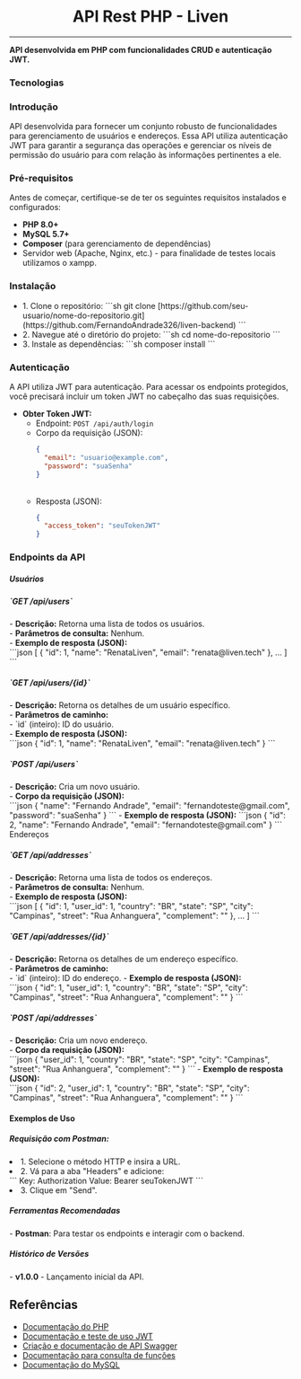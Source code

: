 <div style="margin: 0 auto"><h1 style="text-align:center">API Rest PHP - Liven</h1></center></div>
<hr>
<p><b>API desenvolvida em PHP com funcionalidades CRUD e autenticação JWT.</b></p>
<h3>Tecnologias</h3>

<h3>Introdução</h3>
API desenvolvida para fornecer um conjunto robusto de funcionalidades para gerenciamento de usuários e endereços. Essa API utiliza autenticação JWT para garantir a segurança das operações e gerenciar os níveis de permissão do usuário para com relação às informações pertinentes a ele.

<h3>Pré-requisitos</h3>
Antes de começar, certifique-se de ter os seguintes requisitos instalados e configurados:<br>
<ul>
<li><b>PHP 8.0+</b></li>
<li><b>MySQL 5.7+</b></li>
<li><b>Composer</b> (para gerenciamento de dependências)</li>
<li>Servidor web (Apache, Nginx, etc.) - para finalidade de testes locais utilizamos o xampp.</li>
</ul>
<h3>Instalação</h3>
<ul>
<li>1. Clone o repositório:
   ```sh
   git clone [https://github.com/seu-usuario/nome-do-repositorio.git](https://github.com/FernandoAndrade326/liven-backend)
   ```
   </li>
<li>2. Navegue até o diretório do projeto:
   ```sh
   cd nome-do-repositorio
   ```
   </li>
<li>3. Instale as dependências:
   ```sh
   composer install
   ``` 
   </li>
</ul>
<h3> Autenticação</h3>
A API utiliza JWT para autenticação. Para acessar os endpoints protegidos, você precisará incluir um token JWT no cabeçalho das suas requisições.

- <b>Obter Token JWT:</b>
  - Endpoint: `POST /api/auth/login`<br>
  - Corpo da requisição (JSON):<br>
    ```json
    {
      "email": "usuario@example.com",
      "password": "suaSenha"
    }
    ```
    <br>
  - Resposta (JSON):<br>
    ```json
    {
      "access_token": "seuTokenJWT"
    }
    ```

<h3> Endpoints da API</h3>

<h5> Usuários </h5>

<h5> `GET /api/users`</h5>
- <b>Descrição:</b> Retorna uma lista de todos os usuários.<br>
- <b>Parâmetros de consulta:</b> Nenhum.<br>
- <b>Exemplo de resposta (JSON):</b><br>
  ```json
  [
    {
      "id": 1,
      "name": "RenataLiven",
      "email": "renata@liven.tech"
    },
    ...
  ]
  ```

<h5> `GET /api/users/{id}`</h5>
- <b>Descrição:</b> Retorna os detalhes de um usuário específico.<br>
- <b>Parâmetros de caminho:</b><br>
  - `id` (inteiro): ID do usuário.<br>
- <b>Exemplo de resposta (JSON):</b><br>
  ```json
  {
    "id": 1,
    "name": "RenataLiven",
    "email": "renata@liven.tech"
  }
  ```

<h5> `POST /api/users` </h5>
- <b>Descrição:</b> Cria um novo usuário.<br>
- <b>Corpo da requisição (JSON):</b><br>
  ```json
  {
    "name": "Fernando Andrade",
    "email": "fernandoteste@gmail.com",
    "password": "suaSenha"
  }
  ```
- <b>Exemplo de resposta (JSON):</b>
  ```json
  {
    "id": 2,
    "name": "Fernando Andrade",
    "email": "fernandoteste@gmail.com"
  }
  ```

</h4>Endereços</h4>

<h5> `GET /api/addresses`</h5>
- <b>Descrição:</b> Retorna uma lista de todos os endereços.<br>
- <b>Parâmetros de consulta:</b> Nenhum.<br>
- <b>Exemplo de resposta (JSON):</b><br>
  ```json
  [
    {
      "id": 1,
      "user_id": 1,
      "country": "BR",
      "state": "SP",
      "city": "Campinas",
      "street": "Rua Anhanguera",
      "complement": ""
    },
    ...
  ]
  ```

<h5> `GET /api/addresses/{id}`</h5>
- <b>Descrição:</b> Retorna os detalhes de um endereço específico.<br>
- <b>Parâmetros de caminho:</b> <br>
  - `id` (inteiro): ID do endereço.
- <b>Exemplo de resposta (JSON):</b><br>
  ```json
  {
    "id": 1,
    "user_id": 1,
    "country": "BR",
    "state": "SP",
    "city": "Campinas",
    "street": "Rua Anhanguera",
    "complement": ""
  }
  ```

<h5>`POST /api/addresses` </h5>
- <b>Descrição:</b> Cria um novo endereço.<br>
- <b>Corpo da requisição (JSON):</b><br>
  ```json
  {
    "user_id": 1,
    "country": "BR",
    "state": "SP",
    "city": "Campinas",
    "street": "Rua Anhanguera",
    "complement": ""
  }
  ```
- <b>Exemplo de resposta (JSON):</b><br>
  ```json
  {
    "id": 2,
    "user_id": 1,
    "country": "BR",
    "state": "SP",
    "city": "Campinas",
    "street": "Rua Anhanguera",
    "complement": ""
  }
  ```

<h4> Exemplos de Uso</h4>
<h5>Requisição com Postman:</h5>
<u1> 
<li>1. Selecione o método HTTP e insira a URL.</li>
<li>2. Vá para a aba "Headers" e adicione:<br>
   ```
   Key: Authorization
   Value: Bearer seuTokenJWT
   ```</li>
<li>3. Clique em "Send".</li>
</u1>
<h5>Ferramentas Recomendadas</h5>
- <b>Postman</b>: Para testar os endpoints e interagir com o backend.

<h5> Histórico de Versões</h5>
- <b>v1.0.0</b> - Lançamento inicial da API.

## Referências
- [Documentação do PHP](https://www.php.net/docs.php)
- [Documentação e teste de uso JWT](https://jwt.io)
- [Criação e documentação de API Swagger](https://editor.swagger.io)
- [Documentação para consulta de funções](https://www.php.net/manual/pt_BR/)
- [Documentação do MySQL](https://dev.mysql.com/doc/)
